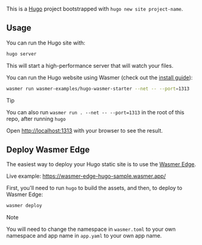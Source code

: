 This is a [Hugo](https://gohugo.io/) project bootstrapped with `hugo new site project-name`.

## Usage

You can run the Hugo site with:

```bash
hugo server
```

This will start a high-performance server that will watch your files.

You can run the Hugo website using Wasmer (check out the [install guide](https://docs.wasmer.io/install)):

```bash
wasmer run wasmer-examples/hugo-wasmer-starter --net -- --port=1313
```

> [!TIP]
> You can also run `wasmer run . --net -- --port=1313` in the root of this repo, after running `hugo`

Open [http://localhost:1313](http://localhost:1313) with your browser to see the result.


## Deploy Wasmer Edge

The easiest way to deploy your Hugo static site is to use the [Wasmer Edge](https://wasmer.io/products/edge).

Live example: https://wasmer-edge-hugo-sample.wasmer.app/

First, you'll need to run `hugo` to build the assets, and then, to deploy to Wasmer Edge:

```bash
wasmer deploy
```

> [!NOTE]
> You will need to change the namespace in `wasmer.toml` to your own namespace and app name in `app.yaml` to your own app name.
